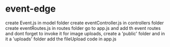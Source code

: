 # event-edge
create Event.js in model folder
create eventController.js in controllers folder
create eventRoutes.js in routes folder
go to app.js and add th event routes and dont forget to invoke it
for image uploads, create a 'public' folder and in it a 'uploads' folder
add the fileUpload code in app.js
